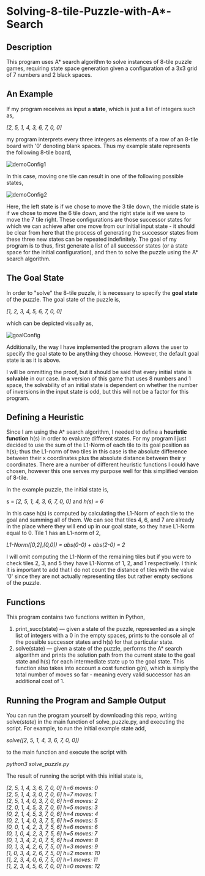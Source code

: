 # Solving-8-tile-Puzzle-with-A*-Search
## Description
This program uses A* search algorithm to solve instances of 8-tile puzzle games, requiring state space generation given a configuration of a 3x3 grid of 7 numbers and 2 black spaces. 

## An Example

If my program receives as input a <b>state</b>, which is just a list of integers such as, 

<i>[2, 5, 1, 4, 3, 6, 7, 0, 0]</i>

my program interprets every three integers as elements of a row of an 8-tile board with '0' denoting blank spaces. Thus my example state represents the following 8-tile board,

![demoConfig1](https://user-images.githubusercontent.com/72423203/190935228-c66cfeae-1714-4235-8641-b028cac22f26.png)


In this case, moving one tile can result in one of the following possible states,

![demoConfig2](https://user-images.githubusercontent.com/72423203/190934654-7e7f3eea-4365-4c5e-8d62-068f2d294f83.png)

Here, the left state is if we chose to move the 3 tile down, the middle state is if we chose to move the 6 tile down, and the right state is if we were to move the 7 tile right. These configurations are those successor states for which we can achieve after one move from our initial input state - it should be clear from here that the process of generating the successor states from these three new states can be repeated indefinitely. The goal of my program is to thus, first generate a list of all successor states (or a state space for the initial configuration), and then to solve the puzzle using the A* search algorithm.

## The Goal State

In order to "solve" the 8-tile puzzle, it is necessary to specify the <b>goal state</b> of the puzzle. The goal state of the puzzle is,

<i>[1, 2, 3, 4, 5, 6, 7, 0, 0]</i>

which can be depicted visually as,

![goalConfig](https://user-images.githubusercontent.com/72423203/190935101-3b564c34-3773-4a69-83d3-db5d24749a20.png)

Additionally, the way I have implemented the program allows the user to specify the goal state to be anything they choose. However, the default goal state is as it is above.

I will be ommitting the proof, but it should be said that every initial state is <b>solvable</b> in our case. In a version of this game that uses 8 numbers and 1 space, the solvability of an initial state is dependent on whether the number of inversions in the input state is odd, but this will not be a factor for this program.

## Defining a Heuristic
Since I am using the A* search algorithm, I needed to define a <b>heuristic function</b> h(s) in order to evaluate different states. For my program I just decided to use the sum of the L1-Norm of each tile to its goal position as h(s); thus the L1-norm of two tiles in this case is the absolute difference between their x coordinates plus the absolute distance between their y coordinates. There are a number of different heuristic functions I could have chosen, however this one serves my purpose  well for this simplified version of 8-tile.

In the example puzzle, the initial state is,

s = <i>[2, 5, 1, 4, 3, 6, 7, 0, 0]</i>  and  <i>h(s) = 6</i>

In this case h(s) is computed by calculating the L1-Norm of each tile to the goal and summing all of them. We can see that tiles 4, 6, and 7 are already in the place where they will end up in our goal state, so they have L1-Norm equal to 0. Tile 1 has an L1-norm of 2,

<i>L1-Norm([0,2],[0,0]) = abs(0-0) + abs(2-0) = 2</i>

I will omit computing the L1-Norm of the remaining tiles but if you were to check tiles 2, 3, and 5 they have L1-Norms of 1, 2, and 1 respectively. I think it is important to add that I do not count the distance of tiles with the value '0' since they are not actually representing tiles but rather empty sections of the puzzle.

## Functions
This program contains two functions written in Python,

<ol>
 <li>print_succ(state) — given a state of the puzzle, represented as a single list of integers with a 0 in the empty spaces, prints to the console all of the possible successor states and h(s) for that particular state.</li>
 <li>solve(state) — given a state of the puzzle, performs the A* search algorithm and prints the solution path from the current state to the goal state and h(s) for each intermediate state up to the goal state. This function also takes into account a cost function g(n), which is simply the total number of moves so far - meaning every valid successor has an additional cost of 1. </li>
</ol>

## Running the Program and Sample Output

You can run the program yourself by downloading this repo, writing solve(<i>state</i>) in the main function of solve_puzzle.py, and executing the script. For example, to run the initial example state add, 

<i>solve([2, 5, 1, 4, 3, 6, 7, 0, 0])</i>

to the main function and execute the script with 

<i> python3 solve_puzzle.py </i>

The result of running the script with this initial state is, 

<i>
 [2, 5, 1, 4, 3, 6, 7, 0, 0] h=6 moves: 0<br>
 [2, 5, 1, 4, 3, 0, 7, 0, 6] h=7 moves: 1<br>
 [2, 5, 1, 4, 0, 3, 7, 0, 6] h=6 moves: 2<br>
 [2, 0, 1, 4, 5, 3, 7, 0, 6] h=5 moves: 3<br>
 [0, 2, 1, 4, 5, 3, 7, 0, 6] h=4 moves: 4<br>
 [0, 2, 1, 4, 0, 3, 7, 5, 6] h=5 moves: 5<br>
 [0, 0, 1, 4, 2, 3, 7, 5, 6] h=6 moves: 6<br>
 [0, 1, 0, 4, 2, 3, 7, 5, 6] h=5 moves: 7<br>
 [0, 1, 3, 4, 2, 0, 7, 5, 6] h=4 moves: 8<br>
 [0, 1, 3, 4, 2, 6, 7, 5, 0] h=3 moves: 9<br>
 [1, 0, 3, 4, 2, 6, 7, 5, 0] h=2 moves: 10<br>
 [1, 2, 3, 4, 0, 6, 7, 5, 0] h=1 moves: 11<br>
 [1, 2, 3, 4, 5, 6, 7, 0, 0] h=0 moves: 12<br>
</i> 
